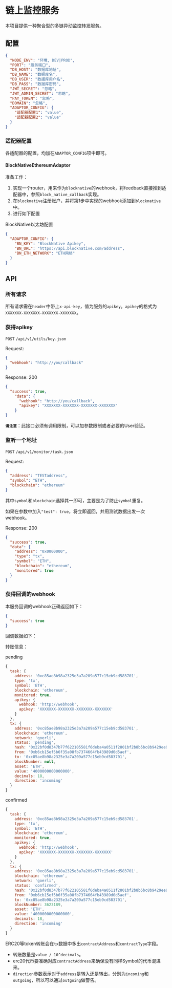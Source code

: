 # 链上监控服务

本项目提供一种聚合型的多链异动监控转发服务。

## 配置

```json
{
  "NODE_ENV": "环境, DEV|PROD",
  "PORT": "服务端口",
  "DB_HOST": "数据库地址",
  "DB_NAME": "数据库名",
  "DB_USER": "数据库用户名",
  "DB_PASS": "数据库密码",
  "JWT_SECRET": "忽略",
  "JWT_ADMIN_SECRET": "忽略",
  "PAY_TOKEN": "忽略",
  "DOMAIN": "忽略",
  "ADAPTOR_CONFIG": {
    "适配器配置1": "value",
    "适配器配置2": "value"
  }
}
```

### 适配器配置
各适配器的配置，均加在`ADAPTOR_CONFIG`项中即可。

#### BlockNativeEthereumAdaptor

准备工作：
1. 实现一个router，用来作为`blocknative`的webhook，将feedback直接推到适配器中，参照`block_native_callback`实现。
2. 在`blocknative`注册账户，并将第1步中实现的webhook添加到`blocknative`中。
3. 进行如下配置

BlockNative以太坊配置

```json
{
  "ADAPTOR_CONFIG": {
    "BN_KEY": "BlockNative Apikey",
    "BN_URL": "https://api.blocknative.com/address",
    "BN_ETH_NETWORK": "ETH网络"
  }
}
```

## API

### 所有请求

所有请求需在`header`中带上`x-api-key`，值为服务的`apikey`。`apikey`的格式为`XXXXXXX-XXXXXXX-XXXXXXX-XXXXXXX`。

### 获得apikey

`POST` `/api/v1/utils/key.json`

Request:
```json
{
  "webhook": "http://you/callback"
}
```

Response: 200
```json
{
  "success": true,
    "data": {
      "webhook": "http://you/callback",
      "apikey": "XXXXXXX-XXXXXXX-XXXXXXX-XXXXXXX"
    }
}
```

**`请注意`**：此接口必须有调用限制，可以加参数限制或者必要的User验证。

### 监听一个地址

`POST` `/api/v1/monitor/task.json`

Request:
```json
{
  "address": "TESTaddress",
  "symbol": "ETH",
  "blockchain": "ethereum"
}
```

其中`symbol`和`blockchain`选择其一即可，主要是为了防止`symbol`重复。

如果在参数中加入`"test": true`，将立即返回，并用测试数据出发一次webhook。

Response: 200
```json
{
  "success": true,
  "data": {
    "address": "0x0000000",
    "type": "tx",
    "symbol": "ETH",
    "blockchain": "ethereum",
    "monitored": true
  }
}
```

### 获得回调的webhook

本服务回调的webhook正确返回如下：

```json
{
  "success": true
}
```

回调数据如下：

转账信息：

pending
```javascript
{
  task: {
    address: '0xc85ae8b98a2325e3a7a209a577c15eb9cd583701',
    type: 'tx',
    symbol: 'ETH',
    blockchain: 'ethereum',
    monitored: true,
    apikey: {
      webhook: 'http://webhook',
      apikey: 'XXXXXXX-XXXXXXX-XXXXXXX-XXXXXXX'
    }
  },
  tx: {
    address: '0xc85ae8b98a2325e3a7a209a577c15eb9cd583701',
    blockchain: 'ethereum',
    network: 'goerli',
    status: 'pending',
    hash: '0x22bf0d8347b77f622105581f6deba4a0511f2801bf2b8b5bc8b9429ee90ca1e2',
    from: '0xb6cb15ef5b6f35a08fb7374664fb43989d0d5aef',
    to: '0xc85ae8b98a2325e3a7a209a577c15eb9cd583701',
    blockNumber: null,
    asset: 'ETH',
    value: '4000000000000000',
    decimals: 18,
    direction: 'incoming'
  }
}
```

confirmed
```javascript
{
  task: {
    address: '0xc85ae8b98a2325e3a7a209a577c15eb9cd583701',
    type: 'tx',
    symbol: 'ETH',
    blockchain: 'ethereum',
    monitored: true,
    apikey: {
      webhook: 'http://webhook',
      apikey: 'XXXXXXX-XXXXXXX-XXXXXXX-XXXXXXX'
    }
  },
  tx: {
    address: '0xc85ae8b98a2325e3a7a209a577c15eb9cd583701',
    blockchain: 'ethereum',
    network: 'goerli',
    status: 'confirmed',
    hash: '0x22bf0d8347b77f622105581f6deba4a0511f2801bf2b8b5bc8b9429ee90ca1e2',
    from: '0xb6cb15ef5b6f35a08fb7374664fb43989d0d5aef',
    to: '0xc85ae8b98a2325e3a7a209a577c15eb9cd583701',
    blockNumber: 3623189,
    asset: 'ETH',
    value: '4000000000000000',
    decimals: 18,
    direction: 'incoming'
  }
}
```

ERC20等token转账会在`tx`数据中多出`contractAddress`和`contractType`字段。

* 转账数量是`value / 10^decimals`。
* erc20代币要准确对应`contractAddress`来确保没有同样Symbol的代币混进来。
* `direction`参数表示对于`address`是转入还是转出，分别为`incoming`和`outgoing`，所以可以通过`outgoing`做警告。
